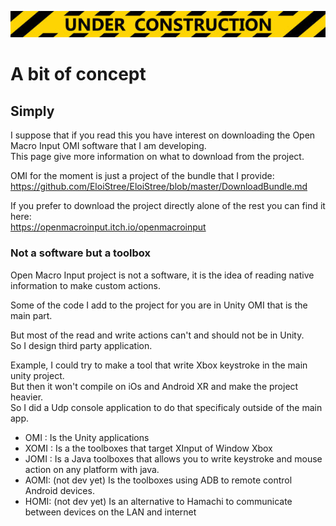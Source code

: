 ![WIP](https://github.com/EloiStree/EloiStree/blob/master/Images/WIP.png)  

# A bit of concept

## Simply 

I suppose that if you read this you have interest on downloading the Open Macro Input OMI software that I am developing.  
This page give more information on what to download from the project.  

OMI for the moment is just a project of the bundle that I provide:  
https://github.com/EloiStree/EloiStree/blob/master/DownloadBundle.md    

If you prefer to download the project directly alone of the rest you can find it here:  
https://openmacroinput.itch.io/openmacroinput  



###  Not a software but a toolbox

Open Macro Input project is not a software, it is the idea of reading native information to make custom actions.  

Some of the code I add to the project for you are in Unity OMI that is the main part.    

But most of the read and write actions can't and should not be in Unity.  
So I design third party application.    

Example, I could try to make a tool that write Xbox keystroke in the main unity project.  
But then it won't compile on iOs and Android XR and make the project heavier.  
So I did a Udp console application to do that specificaly outside of the main app.  



- OMI : Is the Unity applications 
- XOMI : Is a the toolboxes that target XInput of Window Xbox
- JOMI : Is a Java toolboxes that allows you to write keystroke and mouse action on any platform with java.
- AOMI: (not dev yet) Is the toolboxes using ADB to remote control Android devices.
- HOMI: (not dev yet) Is an alternative to Hamachi to communicate between devices on the LAN and internet

